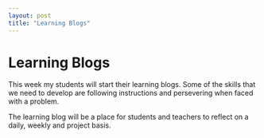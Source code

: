 ```yaml
---
layout: post
title: "Learning Blogs"
---
```



# Learning Blogs

This week my students will start their learning blogs. Some of the skills that we need to develop are following instructions and persevering when faced with a problem.

The learning blog will be a place for students and teachers to reflect on a daily, weekly and project basis.
